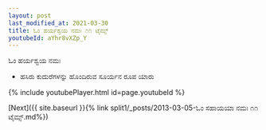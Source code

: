 ```yaml
---
layout: post
last_modified_at: 2021-03-30
title: ಓಂ ಹರ್ಯಶ್ವಯ ನಮಃ ೧೧ ಟೈಮ್ಸ್
youtubeId: aYhr8vXZp_Y
---
```

 
 
 ಓಂ ಹರ್ಯಶ್ವಯ ನಮಃ  
 
 -  ಹಸಿರು ಕುದುರೆಗಳನ್ನು ಹೊಂದಿರುವ ಸೂರ್ಯನ ರೂಪ ಯಾರು 
 
  
 
  
 
 
 
 
 
 


{% include youtubePlayer.html id=page.youtubeId %}
 
[Next]({{ site.baseurl }}{% link  split1/_posts/2013-03-05-ಓಂ ಸಹಾಯಯಾ ನಮಃ ೧೧ ಟೈಮ್ಸ್.md%})
 
